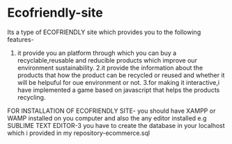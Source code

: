 # Ecofriendly-site
Its a type of ECOFRIENDLY site which provides you to the following features-
1. it provide you an platform through which you can buy a recyclable,reusable and reducible products which improve our environment sustainability.
2.it provide the information about the products that how the product can be recycled or reused and whether it will be helpuful for oue environment or not.
3.for making it interactive,i have implemented a game based on javascript that helps the products recycling.

FOR INSTALLATION OF ECOFRIENDLY SITE-
you should have XAMPP or WAMP installed on you computer and also the any editor installed e.g SUBLIME TEXT EDITOR-3
you have to create the database in your localhost which i provided in my repository-ecommerce.sql


